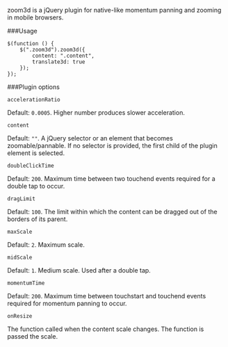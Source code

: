 zoom3d is a jQuery plugin for native-like momentum panning and zooming in mobile browsers.

###Usage

```
$(function () {
    $(".zoom3d").zoom3d({
        content: ".content",
        translate3d: true
    });
});
```

###Plugin options

```
accelerationRatio
```
Default: ```0.0005```. Higher number produces slower acceleration. 
     
```       
content
```
Default: ```""```. A jQuery selector or an element that becomes zoomable/pannable. 
If no selector is provided, the first child of the plugin element is selected.

```
doubleClickTime
```
Default: ```200```. Maximum time between two touchend events required for a double tap to occur.

```
dragLimit
```
Default: ```100```. The limit within which the content can be dragged out of the borders of its parent.
       
``` 
maxScale
```
Default: ```2```. Maximum scale.

```
midScale
```
Default: ```1```. Medium scale. Used after a double tap.

```
momentumTime
```
Default: ```200```. Maximum time between touchstart and touchend events required for momentum panning to occur.

```
onResize
``` 
The function called when the content scale changes. The function is passed the scale.
